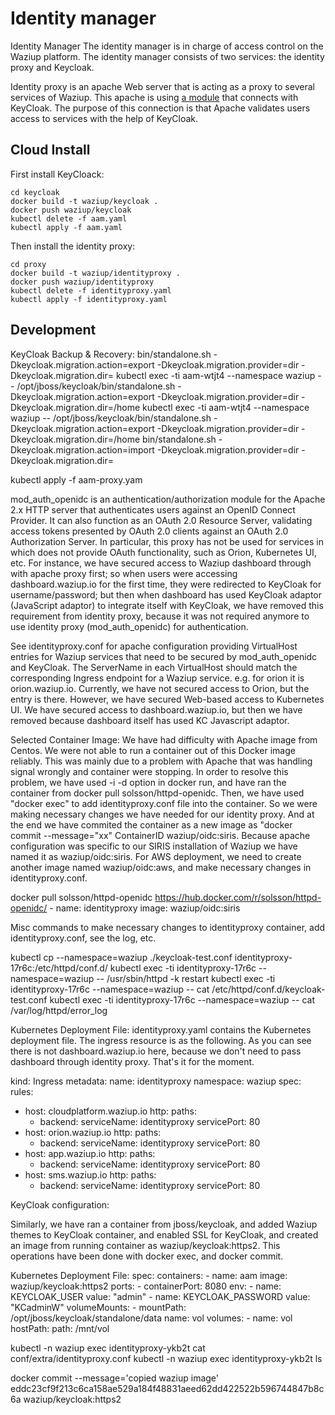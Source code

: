 Identity manager
================

Identity Manager
The identity manager is in charge of access control on the Waziup platform.
The identity manager consists of two services: the identity proxy and Keycloak. 

Identity proxy is an apache Web server that is acting as a proxy to several services of Waziup.
This apache is using [a module](https://github.com/pingidentity/mod_auth_openidc/) that connects with KeyCloak.
The purpose of this connection is that Apache validates users access to services with the help of KeyCloak.


Cloud Install
-------------

First install KeyCloack:
```
cd keycloak
docker build -t waziup/keycloak .
docker push waziup/keycloak
kubectl delete -f aam.yaml
kubectl apply -f aam.yaml
```

Then install the identity proxy:
```
cd proxy
docker build -t waziup/identityproxy .
docker push waziup/identityproxy
kubectl delete -f identityproxy.yaml
kubectl apply -f identityproxy.yaml
```


Development
-----------

KeyCloak Backup & Recovery:
bin/standalone.sh -Dkeycloak.migration.action=export -Dkeycloak.migration.provider=dir -Dkeycloak.migration.dir=
kubectl exec -ti aam-wtjt4 --namespace waziup -- /opt/jboss/keycloak/bin/standalone.sh -Dkeycloak.migration.action=export -Dkeycloak.migration.provider=dir -Dkeycloak.migration.dir=/home
kubectl exec -ti aam-wtjt4 --namespace waziup -- /opt/jboss/keycloak/bin/standalone.sh -Dkeycloak.migration.action=export -Dkeycloak.migration.provider=dir -Dkeycloak.migration.dir=/home
bin/standalone.sh -Dkeycloak.migration.action=import -Dkeycloak.migration.provider=dir -Dkeycloak.migration.dir=

kubectl apply -f aam-proxy.yam

mod_auth_openidc is an authentication/authorization module for the Apache 2.x HTTP server that authenticates users against an OpenID Connect Provider.
It can also function as an OAuth 2.0 Resource Server, validating access tokens presented by OAuth 2.0 clients against an OAuth 2.0 Authorization Server.
In particular, this proxy has not be used for services in which does not provide OAuth functionality, such as Orion, Kubernetes UI, etc.
For instance, we have secured access to Waziup dashboard through with apache proxy first; so when users were accessing dashboard.waziup.io for the first time, they were redirected to KeyCloak for username/password; but then when dashboard has used KeyCloak adaptor (JavaScript adaptor) to integrate itself with KeyCloak, we have removed this requirement from identity proxy, because it was not required anymore to use identity proxy (mod_auth_openidc) for authentication.

See identityproxy.conf for apache configuration providing VirtualHost entries for Waziup services that need to be secured by mod_auth_openidc and KeyCloak. The ServerName in each VirtualHost should match the corresponding Ingress endpoint for a Waziup service. e.g. for orion it is orion.waziup.io.
Currently, we have not secured access to Orion, but the entry is there. However, we have secured Web-based access to Kubernetes UI. We have secured access to dashboard.waziup.io, but then we have removed because dashboard itself has used KC Javascript adaptor.


Selected Container Image:
We have had difficulty with Apache image from Centos. We were not able to run a container out of this Docker image reliably. This was mainly due to a problem with Apache that was handling signal wrongly and container were stopping. In order to resolve this problem, we have used -i -d option in docker run, and have ran the container from docker pull solsson/httpd-openidc. Then, we have used "docker exec" to add identityproxy.conf file into the container. So we were making necessary changes we have needed for our identity proxy. And at the end we have commited the container as a new image as  "docker commit --message="xx" ContainerID waziup/oidc:siris. Because apache configuration was specific to our SIRIS installation of Waziup we have named it as waziup/oidc:siris. For AWS deployment, we need to create another image named waziup/oidc:aws, and make necessary changes in identityproxy.conf.

docker pull solsson/httpd-openidc
https://hub.docker.com/r/solsson/httpd-openidc/
    - name: identityproxy
        image: waziup/oidc:siris

Misc commands to make necessary changes to identityproxy container, add identityproxy.conf, see the log, etc.

kubectl cp --namespace=waziup ./keycloak-test.conf identityproxy-17r6c:/etc/httpd/conf.d/
kubectl exec -ti identityproxy-17r6c --namespace=waziup --  /usr/sbin/httpd -k restart
kubectl exec -ti identityproxy-17r6c --namespace=waziup --  cat /etc/httpd/conf.d/keycloak-test.conf
kubectl exec -ti identityproxy-17r6c --namespace=waziup --  cat /var/log/httpd/error_log

Kubernetes Deployment File:
identityproxy.yaml contains the Kubernetes deployment file. The ingress resource is as the following. As you can see there is not dashboard.waziup.io here, because we don't need to pass dashboard through identity proxy. That's it for the moment.

kind: Ingress
metadata:
  name: identityproxy
  namespace: waziup
spec:
  rules:
  - host: cloudplatform.waziup.io
    http:
      paths:
      - backend:
          serviceName: identityproxy
          servicePort: 80
  - host: orion.waziup.io
    http:
      paths:
      - backend:
          serviceName: identityproxy
          servicePort: 80
  - host: app.waziup.io
    http:
      paths:
      - backend:
          serviceName: identityproxy
          servicePort: 80
  - host: sms.waziup.io
    http:
      paths:
      - backend:
          serviceName: identityproxy
          servicePort: 80

KeyCloak configuration:

Similarly, we have ran a container from jboss/keycloak, and added Waziup themes to KeyCloak container, and enabled SSL for KeyCloak, and created an image from running container as waziup/keycloak:https2. This operations have been done with docker exec, and docker commit.

Kubernetes Deployment File:
    spec:
      containers:
      - name: aam
        image: waziup/keycloak:https2
        ports:
        - containerPort: 8080
        env:
        - name: KEYCLOAK_USER 
          value: "admin"
        - name: KEYCLOAK_PASSWORD 
          value: "KCadminW"
        volumeMounts:
        - mountPath: /opt/jboss/keycloak/standalone/data
          name: vol
      volumes:
      - name: vol
        hostPath:
          path: /mnt/vol



kubectl -n waziup exec identityproxy-ykb2t cat conf/extra/identityproxy.conf
kubectl -n waziup exec identityproxy-ykb2t ls 


docker commit --message='copied waziup image' eddc23cf9f213c6ca158ae529a184f48831aeed62dd422522b596744847b8c6a waziup/keycloak:https2

